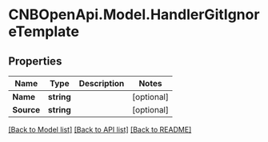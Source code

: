 # CNBOpenApi.Model.HandlerGitIgnoreTemplate

## Properties

Name | Type | Description | Notes
------------ | ------------- | ------------- | -------------
**Name** | **string** |  | [optional] 
**Source** | **string** |  | [optional] 

[[Back to Model list]](../../README.md#documentation-for-models) [[Back to API list]](../../README.md#documentation-for-api-endpoints) [[Back to README]](../../README.md)

